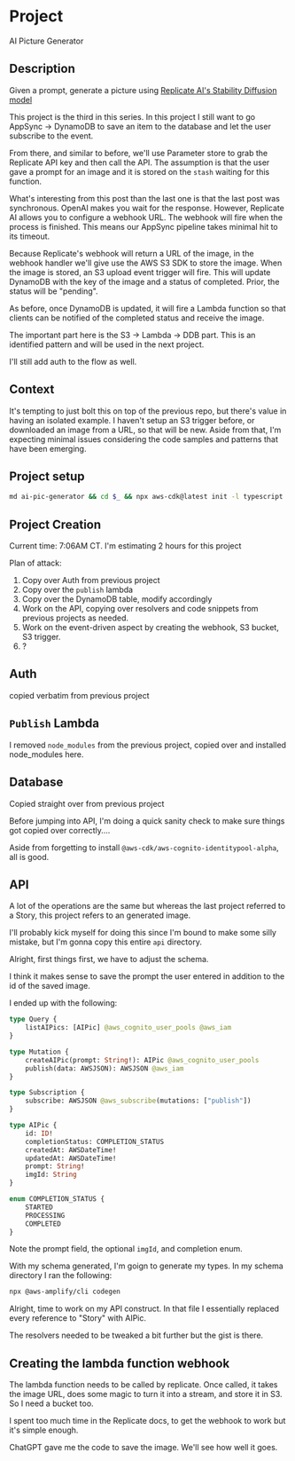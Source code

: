 # Project

AI Picture Generator

## Description

Given a prompt, generate a picture using [Replicate AI's Stability Diffusion model](https://replicate.com/stability-ai/stable-diffusion)

This project is the third in this series. In this project I still want to go AppSync -> DynamoDB to save an item to the database and let the user subscribe to the event.

From there, and similar to before, we'll use Parameter store to grab the Replicate API key and then call the API. The assumption is that the user gave a prompt for an image and it is stored on the `stash` waiting for this function.

What's interesting from this post than the last one is that the last post was synchronous. OpenAI makes you wait for the response. However, Replicate AI allows you to configure a webhook URL. The webhook will fire when the process is finished. This means our AppSync pipeline takes minimal hit to its timeout.

Because Replicate's webhook will return a URL of the image, in the webhook handler we'll give use the AWS S3 SDK to store the image. When the image is stored, an S3 upload event trigger will fire. This will update DynamoDB with the key of the image and a status of completed. Prior, the status will be "pending".

As before, once DynamoDB is updated, it will fire a Lambda function so that clients can be notified of the completed status and receive the image.

The important part here is the S3 -> Lambda -> DDB part. This is an identified pattern and will be used in the next project.

I'll still add auth to the flow as well.

## Context

It's tempting to just bolt this on top of the previous repo, but there's value in having an isolated example. I haven't setup an S3 trigger before, or downloaded an image from a URL, so that will be new. Aside from that, I'm expecting minimal issues considering the code samples and patterns that have been emerging.

## Project setup

```bash
md ai-pic-generator && cd $_ && npx aws-cdk@latest init -l typescript
```

## Project Creation

Current time: 7:06AM CT. I'm estimating 2 hours for this project

Plan of attack:

1. Copy over Auth from previous project
2. Copy over the `publish` lambda
3. Copy over the DynamoDB table, modify accordingly
4. Work on the API, copying over resolvers and code snippets from previous projects as needed.
5. Work on the event-driven aspect by creating the webhook, S3 bucket, S3 trigger.
6. ?

## Auth

copied verbatim from previous project

## `Publish` Lambda

I removed `node_modules` from the previous project, copied over and installed node_modules here.

## Database

Copied straight over from previous project

Before jumping into API, I'm doing a quick sanity check to make sure things got copied over correctly....

Aside from forgetting to install `@aws-cdk/aws-cognito-identitypool-alpha`, all is good.

## API

A lot of the operations are the same but whereas the last project referred to a Story, this project refers to an generated image.

I'll probably kick myself for doing this since I'm bound to make some silly mistake, but I'm gonna copy this entire `api` directory.

Alright, first things first, we have to adjust the schema.

I think it makes sense to save the prompt the user entered in addition to the id of the saved image.

I ended up with the following:

```graphql
type Query {
	listAIPics: [AIPic] @aws_cognito_user_pools @aws_iam
}

type Mutation {
	createAIPic(prompt: String!): AIPic @aws_cognito_user_pools
	publish(data: AWSJSON): AWSJSON @aws_iam
}

type Subscription {
	subscribe: AWSJSON @aws_subscribe(mutations: ["publish"])
}

type AIPic {
	id: ID!
	completionStatus: COMPLETION_STATUS
	createdAt: AWSDateTime!
	updatedAt: AWSDateTime!
	prompt: String!
	imgId: String
}

enum COMPLETION_STATUS {
	STARTED
	PROCESSING
	COMPLETED
}
```

Note the prompt field, the optional `imgId`, and completion enum.

With my schema generated, I'm goign to generate my types.
In my schema directory I ran the following:

```bash
npx @aws-amplify/cli codegen
```

Alright, time to work on my API construct. In that file I essentially replaced every reference to "Story" with AIPic.

The resolvers needed to be tweaked a bit further but the gist is there.

## Creating the lambda function webhook

The lambda function needs to be called by replicate. Once called, it takes the image URL, does some magic to turn it into a stream, and store it in S3. So I need a bucket too.

I spent too much time in the Replicate docs, to get the webhook to work but it's simple enough.

ChatGPT gave me the code to save the image. We'll see how well it goes.
